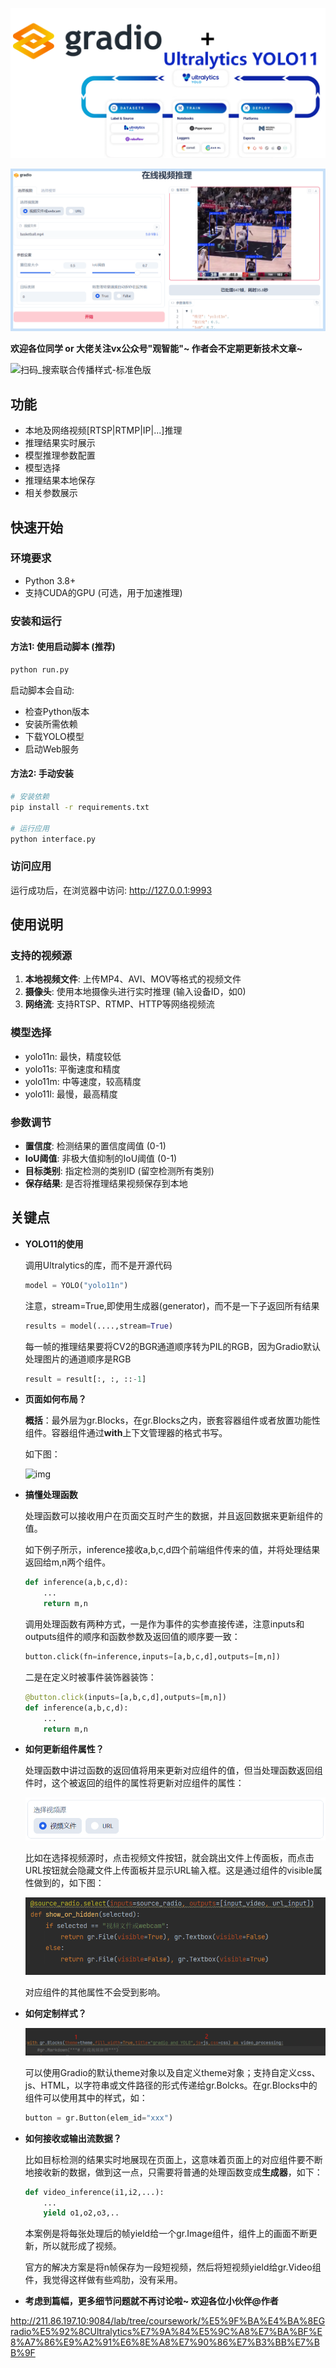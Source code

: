 ![封面](mdimages/%E5%B0%81%E9%9D%A2.png)

![插图1](mdimages/%E6%8F%92%E5%9B%BE1.png)

**欢迎各位同学 or 大佬关注vx公众号"观智能"~ 作者会不定期更新技术文章~**

![扫码_搜索联合传播样式-标准色版](mdimages/%E6%89%AB%E7%A0%81_%E6%90%9C%E7%B4%A2%E8%81%94%E5%90%88%E4%BC%A0%E6%92%AD%E6%A0%B7%E5%BC%8F-%E6%A0%87%E5%87%86%E8%89%B2%E7%89%88.png)

## 功能

- 本地及网络视频[RTSP|RTMP|IP|...]推理
- 推理结果实时展示
- 模型推理参数配置
- 模型选择
- 推理结果本地保存
- 相关参数展示

## 快速开始

### 环境要求
- Python 3.8+
- 支持CUDA的GPU (可选，用于加速推理)

### 安装和运行

#### 方法1: 使用启动脚本 (推荐)
```bash
python run.py
```
启动脚本会自动:
- 检查Python版本
- 安装所需依赖
- 下载YOLO模型
- 启动Web服务

#### 方法2: 手动安装
```bash
# 安装依赖
pip install -r requirements.txt

# 运行应用
python interface.py
```

### 访问应用
运行成功后，在浏览器中访问: http://127.0.0.1:9993

## 使用说明

### 支持的视频源
1. **本地视频文件**: 上传MP4、AVI、MOV等格式的视频文件
2. **摄像头**: 使用本地摄像头进行实时推理 (输入设备ID，如0)
3. **网络流**: 支持RTSP、RTMP、HTTP等网络视频流

### 模型选择
- yolo11n: 最快，精度较低
- yolo11s: 平衡速度和精度
- yolo11m: 中等速度，较高精度
- yolo11l: 最慢，最高精度

### 参数调节
- **置信度**: 检测结果的置信度阈值 (0-1)
- **IoU阈值**: 非极大值抑制的IoU阈值 (0-1)
- **目标类别**: 指定检测的类别ID (留空检测所有类别)
- **保存结果**: 是否将推理结果视频保存到本地

## 关键点

- **YOLO11的使用**

  调用Ultralytics的库，而不是开源代码

  ```python
  model = YOLO("yolo11n")
  ```

  注意，stream=True,即使用生成器(generator)，而不是一下子返回所有结果

  ```python
  results = model(....,stream=True)
  ```

  每一帧的推理结果要将CV2的BGR通道顺序转为PIL的RGB，因为Gradio默认处理图片的通道顺序是RGB

  ```python
  result = result[:, :, ::-1]
  ```

- **页面如何布局？**

  **概括**：最外层为gr.Blocks，在gr.Blocks之内，嵌套容器组件或者放置功能性组件。容器组件通过**with**上下文管理器的格式书写。

  如下图：

  ![img](https://mmbiz.qpic.cn/sz_mmbiz_png/w0d0t6xrs0k4efaKcBo0GE0Kr7q1XuLCtGtqJVVepcHDhIaQGwSdP4jl52eejtSZuvB4nx4IC8vltWywKHYXLg/640?wx_fmt=png&from=appmsg)

- **搞懂处理函数**

  处理函数可以接收用户在页面交互时产生的数据，并且返回数据来更新组件的值。

  如下例子所示，inference接收a,b,c,d四个前端组件传来的值，并将处理结果返回给m,n两个组件。

  ```python
  def inference(a,b,c,d):
      ...
      return m,n
  ```

  调用处理函数有两种方式，一是作为事件的实参直接传递，注意inputs和outputs组件的顺序和函数参数及返回值的顺序要一致：

  ```python
  button.click(fn=inference,inputs=[a,b,c,d],outputs=[m,n])
  ```

  二是在定义时被事件装饰器装饰：

  ```Python
  @button.click(inputs=[a,b,c,d],outputs=[m,n])
  def inference(a,b,c,d):
      ...
      return m,n
  ```

- **如何更新组件属性？**

  处理函数中讲过函数的返回值将用来更新对应组件的值，但当处理函数返回组件时，这个被返回的组件的属性将更新对应组件的属性：

  ![image-20250111172118957](mdimages/image-20250111172118957.png)

  比如在选择视频源时，点击视频文件按钮，就会跳出文件上传面板，而点击URL按钮就会隐藏文件上传面板并显示URL输入框。这是通过组件的visible属性做到的，如下图：

  ![image-20250111172520722](mdimages/image-20250111172520722.png)

  对应组件的其他属性不会受到影响。

- **如何定制样式？**

  ![image-20250111172746227](mdimages/image-20250111172746227.png)

  可以使用Gradio的默认theme对象以及自定义theme对象；支持自定义css、js、HTML，以字符串或文件路径的形式传递给gr.Bolcks。在gr.Blocks中的组件可以使用其中的样式，如：

  ```python
  button = gr.Button(elem_id="xxx")
  ```

- **如何接收或输出流数据？**

  比如目标检测的结果实时地展现在页面上，这意味着页面上的对应组件要不断地接收新的数据，做到这一点，只需要将普通的处理函数变成**生成器**，如下：

  ```Python
  def video_inference(i1,i2,...):
      ...
      yield o1,o2,o3,..
  ```


  本案例是将每张处理后的帧yield给一个gr.Image组件，组件上的画面不断更新，所以就形成了视频。

  官方的解决方案是将n帧保存为一段短视频，然后将短视频yield给gr.Video组件，我觉得这样做有些鸡肋，没有采用。

- **考虑到篇幅，更多细节问题就不再讨论啦~ 欢迎各位小伙伴@作者**

http://211.86.197.10:9084/lab/tree/coursework/%E5%9F%BA%E4%BA%8EGradio%E5%92%8CUltralytics%E7%9A%84%E5%9C%A8%E7%BA%BF%E8%A7%86%E9%A2%91%E6%8E%A8%E7%90%86%E7%B3%BB%E7%BB%9F